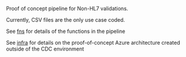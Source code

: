 Proof of concept pipeline for Non-HL7 validations.

Currently, CSV files are the only use case coded.

See [fns](https://github.com/CDCgov/data-exchange-routing/tree/master/nonhl7-orchestration/fns) for details of the functions in the pipeline

See [infra](https://github.com/CDCgov/data-exchange-routing/tree/master/nonhl7-orchestration/infra) for details on the proof-of-concept Azure architecture created outside of the CDC environment
